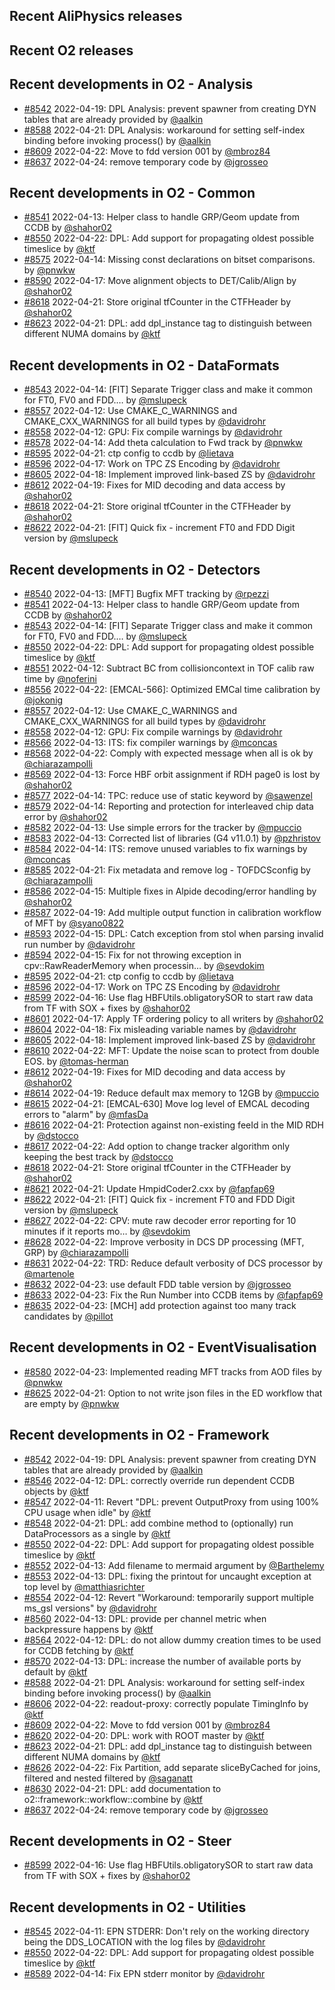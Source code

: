 ## Recent AliPhysics releases
## Recent O2 releases
## Recent developments in O2 - Analysis
- [\#8542](https://github.com/AliceO2Group/AliceO2/pull/8542) 2022-04-19: DPL Analysis: prevent spawner from creating DYN tables that are already provided by [@aalkin](https://github.com/aalkin)
- [\#8588](https://github.com/AliceO2Group/AliceO2/pull/8588) 2022-04-21: DPL Analysis: workaround for setting self-index binding before invoking process() by [@aalkin](https://github.com/aalkin)
- [\#8609](https://github.com/AliceO2Group/AliceO2/pull/8609) 2022-04-22: Move to fdd version 001 by [@mbroz84](https://github.com/mbroz84)
- [\#8637](https://github.com/AliceO2Group/AliceO2/pull/8637) 2022-04-24: remove temporary code by [@jgrosseo](https://github.com/jgrosseo)
## Recent developments in O2 - Common
- [\#8541](https://github.com/AliceO2Group/AliceO2/pull/8541) 2022-04-13: Helper class to handle GRP/Geom update from CCDB by [@shahor02](https://github.com/shahor02)
- [\#8550](https://github.com/AliceO2Group/AliceO2/pull/8550) 2022-04-22: DPL: Add support for propagating oldest possible timeslice by [@ktf](https://github.com/ktf)
- [\#8575](https://github.com/AliceO2Group/AliceO2/pull/8575) 2022-04-14: Missing const declarations on bitset comparisons. by [@pnwkw](https://github.com/pnwkw)
- [\#8590](https://github.com/AliceO2Group/AliceO2/pull/8590) 2022-04-17: Move alignment objects to DET/Calib/Align by [@shahor02](https://github.com/shahor02)
- [\#8618](https://github.com/AliceO2Group/AliceO2/pull/8618) 2022-04-21: Store original tfCounter in the CTFHeader by [@shahor02](https://github.com/shahor02)
- [\#8623](https://github.com/AliceO2Group/AliceO2/pull/8623) 2022-04-21: DPL: add dpl_instance tag to distinguish between different NUMA domains by [@ktf](https://github.com/ktf)
## Recent developments in O2 - DataFormats
- [\#8543](https://github.com/AliceO2Group/AliceO2/pull/8543) 2022-04-14: [FIT] Separate Trigger class and make it common for FT0, FV0 and FDD.… by [@mslupeck](https://github.com/mslupeck)
- [\#8557](https://github.com/AliceO2Group/AliceO2/pull/8557) 2022-04-12: Use CMAKE_C_WARNINGS and CMAKE_CXX_WARNINGS for all build types by [@davidrohr](https://github.com/davidrohr)
- [\#8558](https://github.com/AliceO2Group/AliceO2/pull/8558) 2022-04-12: GPU: Fix compile warnings by [@davidrohr](https://github.com/davidrohr)
- [\#8578](https://github.com/AliceO2Group/AliceO2/pull/8578) 2022-04-14: Add theta calculation to Fwd track by [@pnwkw](https://github.com/pnwkw)
- [\#8595](https://github.com/AliceO2Group/AliceO2/pull/8595) 2022-04-21: ctp config to ccdb  by [@lietava](https://github.com/lietava)
- [\#8596](https://github.com/AliceO2Group/AliceO2/pull/8596) 2022-04-17: Work on TPC ZS Encoding by [@davidrohr](https://github.com/davidrohr)
- [\#8605](https://github.com/AliceO2Group/AliceO2/pull/8605) 2022-04-18: Implement improved link-based ZS by [@davidrohr](https://github.com/davidrohr)
- [\#8612](https://github.com/AliceO2Group/AliceO2/pull/8612) 2022-04-19: Fixes for MID decoding and data access by [@shahor02](https://github.com/shahor02)
- [\#8618](https://github.com/AliceO2Group/AliceO2/pull/8618) 2022-04-21: Store original tfCounter in the CTFHeader by [@shahor02](https://github.com/shahor02)
- [\#8622](https://github.com/AliceO2Group/AliceO2/pull/8622) 2022-04-21: [FIT] Quick fix - increment FT0 and FDD Digit version by [@mslupeck](https://github.com/mslupeck)
## Recent developments in O2 - Detectors
- [\#8540](https://github.com/AliceO2Group/AliceO2/pull/8540) 2022-04-13: [MFT] Bugfix MFT tracking by [@rpezzi](https://github.com/rpezzi)
- [\#8541](https://github.com/AliceO2Group/AliceO2/pull/8541) 2022-04-13: Helper class to handle GRP/Geom update from CCDB by [@shahor02](https://github.com/shahor02)
- [\#8543](https://github.com/AliceO2Group/AliceO2/pull/8543) 2022-04-14: [FIT] Separate Trigger class and make it common for FT0, FV0 and FDD.… by [@mslupeck](https://github.com/mslupeck)
- [\#8550](https://github.com/AliceO2Group/AliceO2/pull/8550) 2022-04-22: DPL: Add support for propagating oldest possible timeslice by [@ktf](https://github.com/ktf)
- [\#8551](https://github.com/AliceO2Group/AliceO2/pull/8551) 2022-04-12: Subtract BC from collisioncontext in TOF calib raw time by [@noferini](https://github.com/noferini)
- [\#8556](https://github.com/AliceO2Group/AliceO2/pull/8556) 2022-04-22: [EMCAL-566]: Optimized EMCal time calibration by [@jokonig](https://github.com/jokonig)
- [\#8557](https://github.com/AliceO2Group/AliceO2/pull/8557) 2022-04-12: Use CMAKE_C_WARNINGS and CMAKE_CXX_WARNINGS for all build types by [@davidrohr](https://github.com/davidrohr)
- [\#8558](https://github.com/AliceO2Group/AliceO2/pull/8558) 2022-04-12: GPU: Fix compile warnings by [@davidrohr](https://github.com/davidrohr)
- [\#8566](https://github.com/AliceO2Group/AliceO2/pull/8566) 2022-04-13: ITS: fix compiler warnings by [@mconcas](https://github.com/mconcas)
- [\#8568](https://github.com/AliceO2Group/AliceO2/pull/8568) 2022-04-22: Comply with expected message when all is ok by [@chiarazampolli](https://github.com/chiarazampolli)
- [\#8569](https://github.com/AliceO2Group/AliceO2/pull/8569) 2022-04-13: Force HBF orbit assignment if RDH page0 is lost by [@shahor02](https://github.com/shahor02)
- [\#8577](https://github.com/AliceO2Group/AliceO2/pull/8577) 2022-04-14: TPC: reduce use of static keyword by [@sawenzel](https://github.com/sawenzel)
- [\#8579](https://github.com/AliceO2Group/AliceO2/pull/8579) 2022-04-14: Reporting and protection for interleaved chip data error by [@shahor02](https://github.com/shahor02)
- [\#8582](https://github.com/AliceO2Group/AliceO2/pull/8582) 2022-04-13: Use simple errors for the tracker by [@mpuccio](https://github.com/mpuccio)
- [\#8583](https://github.com/AliceO2Group/AliceO2/pull/8583) 2022-04-13: Corrected list of libraries (G4 v11.0.1) by [@pzhristov](https://github.com/pzhristov)
- [\#8584](https://github.com/AliceO2Group/AliceO2/pull/8584) 2022-04-14: ITS: remove unused variables to fix warnings by [@mconcas](https://github.com/mconcas)
- [\#8585](https://github.com/AliceO2Group/AliceO2/pull/8585) 2022-04-21: Fix metadata and remove log - TOFDCSconfig by [@chiarazampolli](https://github.com/chiarazampolli)
- [\#8586](https://github.com/AliceO2Group/AliceO2/pull/8586) 2022-04-15: Multiple fixes in Alpide decoding/error handling by [@shahor02](https://github.com/shahor02)
- [\#8587](https://github.com/AliceO2Group/AliceO2/pull/8587) 2022-04-19: Add multiple output function in calibration workflow of MFT by [@syano0822](https://github.com/syano0822)
- [\#8593](https://github.com/AliceO2Group/AliceO2/pull/8593) 2022-04-15: DPL: Catch exception from stol when parsing invalid run number by [@davidrohr](https://github.com/davidrohr)
- [\#8594](https://github.com/AliceO2Group/AliceO2/pull/8594) 2022-04-15: Fix for not throwing exception in cpv::RawReaderMemory when processin… by [@sevdokim](https://github.com/sevdokim)
- [\#8595](https://github.com/AliceO2Group/AliceO2/pull/8595) 2022-04-21: ctp config to ccdb  by [@lietava](https://github.com/lietava)
- [\#8596](https://github.com/AliceO2Group/AliceO2/pull/8596) 2022-04-17: Work on TPC ZS Encoding by [@davidrohr](https://github.com/davidrohr)
- [\#8599](https://github.com/AliceO2Group/AliceO2/pull/8599) 2022-04-16: Use flag HBFUtils.obligatorySOR to start raw data from TF with SOX + fixes by [@shahor02](https://github.com/shahor02)
- [\#8601](https://github.com/AliceO2Group/AliceO2/pull/8601) 2022-04-17: Apply TF ordering policy to all writers by [@shahor02](https://github.com/shahor02)
- [\#8604](https://github.com/AliceO2Group/AliceO2/pull/8604) 2022-04-18: Fix misleading variable names by [@davidrohr](https://github.com/davidrohr)
- [\#8605](https://github.com/AliceO2Group/AliceO2/pull/8605) 2022-04-18: Implement improved link-based ZS by [@davidrohr](https://github.com/davidrohr)
- [\#8610](https://github.com/AliceO2Group/AliceO2/pull/8610) 2022-04-22: MFT: Update the noise scan to protect from double EOS. by [@tomas-herman](https://github.com/tomas-herman)
- [\#8612](https://github.com/AliceO2Group/AliceO2/pull/8612) 2022-04-19: Fixes for MID decoding and data access by [@shahor02](https://github.com/shahor02)
- [\#8614](https://github.com/AliceO2Group/AliceO2/pull/8614) 2022-04-19: Reduce default max memory to 12GB by [@mpuccio](https://github.com/mpuccio)
- [\#8615](https://github.com/AliceO2Group/AliceO2/pull/8615) 2022-04-21: [EMCAL-630] Move log level of EMCAL decoding errors to "alarm" by [@mfasDa](https://github.com/mfasDa)
- [\#8616](https://github.com/AliceO2Group/AliceO2/pull/8616) 2022-04-21: Protection against non-existing feeId in the MID RDH by [@dstocco](https://github.com/dstocco)
- [\#8617](https://github.com/AliceO2Group/AliceO2/pull/8617) 2022-04-22: Add option to change tracker algorithm only keeping the best track by [@dstocco](https://github.com/dstocco)
- [\#8618](https://github.com/AliceO2Group/AliceO2/pull/8618) 2022-04-21: Store original tfCounter in the CTFHeader by [@shahor02](https://github.com/shahor02)
- [\#8621](https://github.com/AliceO2Group/AliceO2/pull/8621) 2022-04-21: Update HmpidCoder2.cxx by [@fapfap69](https://github.com/fapfap69)
- [\#8622](https://github.com/AliceO2Group/AliceO2/pull/8622) 2022-04-21: [FIT] Quick fix - increment FT0 and FDD Digit version by [@mslupeck](https://github.com/mslupeck)
- [\#8627](https://github.com/AliceO2Group/AliceO2/pull/8627) 2022-04-22: CPV: mute raw decoder error reporting for 10 minutes if it reports mo… by [@sevdokim](https://github.com/sevdokim)
- [\#8628](https://github.com/AliceO2Group/AliceO2/pull/8628) 2022-04-22: Improve verbosity in DCS DP processing (MFT, GRP) by [@chiarazampolli](https://github.com/chiarazampolli)
- [\#8631](https://github.com/AliceO2Group/AliceO2/pull/8631) 2022-04-22: TRD: Reduce default verbosity of DCS processor by [@martenole](https://github.com/martenole)
- [\#8632](https://github.com/AliceO2Group/AliceO2/pull/8632) 2022-04-23: use default FDD table version by [@jgrosseo](https://github.com/jgrosseo)
- [\#8633](https://github.com/AliceO2Group/AliceO2/pull/8633) 2022-04-23: Fix the Run Number into CCDB items by [@fapfap69](https://github.com/fapfap69)
- [\#8635](https://github.com/AliceO2Group/AliceO2/pull/8635) 2022-04-23: [MCH] add protection against too many track candidates by [@pillot](https://github.com/pillot)
## Recent developments in O2 - EventVisualisation
- [\#8580](https://github.com/AliceO2Group/AliceO2/pull/8580) 2022-04-23: Implemented reading MFT tracks from AOD files by [@pnwkw](https://github.com/pnwkw)
- [\#8625](https://github.com/AliceO2Group/AliceO2/pull/8625) 2022-04-21: Option to not write json files in the ED workflow that are empty by [@pnwkw](https://github.com/pnwkw)
## Recent developments in O2 - Framework
- [\#8542](https://github.com/AliceO2Group/AliceO2/pull/8542) 2022-04-19: DPL Analysis: prevent spawner from creating DYN tables that are already provided by [@aalkin](https://github.com/aalkin)
- [\#8546](https://github.com/AliceO2Group/AliceO2/pull/8546) 2022-04-12: DPL: correctly override run dependent CCDB objects by [@ktf](https://github.com/ktf)
- [\#8547](https://github.com/AliceO2Group/AliceO2/pull/8547) 2022-04-11: Revert "DPL: prevent OutputProxy from using 100% CPU usage when idle" by [@ktf](https://github.com/ktf)
- [\#8548](https://github.com/AliceO2Group/AliceO2/pull/8548) 2022-04-21: DPL: add combine method to (optionally) run DataProcessors as a single by [@ktf](https://github.com/ktf)
- [\#8550](https://github.com/AliceO2Group/AliceO2/pull/8550) 2022-04-22: DPL: Add support for propagating oldest possible timeslice by [@ktf](https://github.com/ktf)
- [\#8552](https://github.com/AliceO2Group/AliceO2/pull/8552) 2022-04-13: Add filename to mermaid argument by [@Barthelemy](https://github.com/Barthelemy)
- [\#8553](https://github.com/AliceO2Group/AliceO2/pull/8553) 2022-04-13: DPL: fixing the printout for uncaught exception at top level by [@matthiasrichter](https://github.com/matthiasrichter)
- [\#8554](https://github.com/AliceO2Group/AliceO2/pull/8554) 2022-04-12: Revert "Workaround: temporarily support multiple ms_gsl versions" by [@davidrohr](https://github.com/davidrohr)
- [\#8560](https://github.com/AliceO2Group/AliceO2/pull/8560) 2022-04-13: DPL: provide per channel metric when backpressure happens by [@ktf](https://github.com/ktf)
- [\#8564](https://github.com/AliceO2Group/AliceO2/pull/8564) 2022-04-12: DPL: do not allow dummy creation times to be used for CCDB fetching by [@ktf](https://github.com/ktf)
- [\#8570](https://github.com/AliceO2Group/AliceO2/pull/8570) 2022-04-13: DPL: increase the number of available ports by default by [@ktf](https://github.com/ktf)
- [\#8588](https://github.com/AliceO2Group/AliceO2/pull/8588) 2022-04-21: DPL Analysis: workaround for setting self-index binding before invoking process() by [@aalkin](https://github.com/aalkin)
- [\#8606](https://github.com/AliceO2Group/AliceO2/pull/8606) 2022-04-22: readout-proxy: correctly populate TimingInfo by [@ktf](https://github.com/ktf)
- [\#8609](https://github.com/AliceO2Group/AliceO2/pull/8609) 2022-04-22: Move to fdd version 001 by [@mbroz84](https://github.com/mbroz84)
- [\#8620](https://github.com/AliceO2Group/AliceO2/pull/8620) 2022-04-20: DPL: work with ROOT master by [@ktf](https://github.com/ktf)
- [\#8623](https://github.com/AliceO2Group/AliceO2/pull/8623) 2022-04-21: DPL: add dpl_instance tag to distinguish between different NUMA domains by [@ktf](https://github.com/ktf)
- [\#8626](https://github.com/AliceO2Group/AliceO2/pull/8626) 2022-04-22: Fix Partition<Filtered>, add separate sliceByCached for joins, filtered and nested filtered by [@saganatt](https://github.com/saganatt)
- [\#8630](https://github.com/AliceO2Group/AliceO2/pull/8630) 2022-04-21: DPL: add documentation to o2::framework::workflow::combine by [@ktf](https://github.com/ktf)
- [\#8637](https://github.com/AliceO2Group/AliceO2/pull/8637) 2022-04-24: remove temporary code by [@jgrosseo](https://github.com/jgrosseo)
## Recent developments in O2 - Steer
- [\#8599](https://github.com/AliceO2Group/AliceO2/pull/8599) 2022-04-16: Use flag HBFUtils.obligatorySOR to start raw data from TF with SOX + fixes by [@shahor02](https://github.com/shahor02)
## Recent developments in O2 - Utilities
- [\#8545](https://github.com/AliceO2Group/AliceO2/pull/8545) 2022-04-11: EPN STDERR: Don't rely on the working directory being the DDS_LOCATION with the log files by [@davidrohr](https://github.com/davidrohr)
- [\#8550](https://github.com/AliceO2Group/AliceO2/pull/8550) 2022-04-22: DPL: Add support for propagating oldest possible timeslice by [@ktf](https://github.com/ktf)
- [\#8589](https://github.com/AliceO2Group/AliceO2/pull/8589) 2022-04-14: Fix EPN stderr monitor by [@davidrohr](https://github.com/davidrohr)
